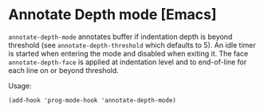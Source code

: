 # Annotate Depth mode [Emacs]

`annotate-depth-mode` annotates buffer if indentation depth is beyond threshold (see `annotate-depth-threshold` which defaults to 5). An idle timer is started when entering the mode and disabled when exiting it. The face `annotate-depth-face` is applied at indentation level and to end-of-line for each line on or beyond threshold.

Usage:
```elisp
(add-hook 'prog-mode-hook 'annotate-depth-mode)
```
